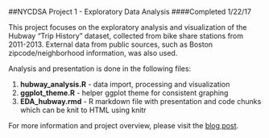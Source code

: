 ##NYCDSA Project 1 - Exploratory Data Analysis
####Completed 1/22/17

This project focuses on the exploratory analysis and visualization of the Hubway “Trip History” dataset, collected from bike share stations from 2011-2013. External data from public sources, such as Boston zipcode/neighborhood information, was also used.

Analysis and presentation is done in the following files:
 1) **hubway_analysis.R** - data import, processing and visualization
 2) **ggplot_theme.R** - helper ggplot theme for consistent graphing
 3) **EDA_hubway.rmd** - R markdown file with presentation and code chunks which can be knit to HTML using knitr

For more information and project overview, please visit the [blog post](http://blog.nycdatascience.com/student-works/r-visualization/hubway-bike-share-ridership-patterns/).

